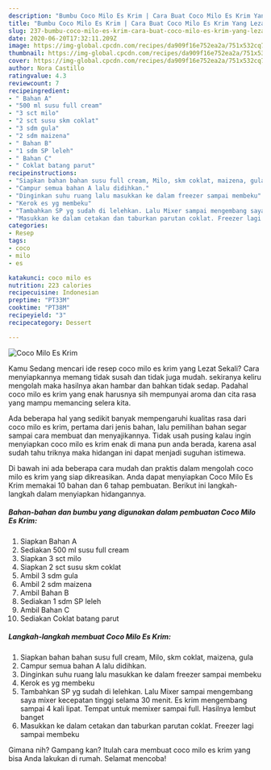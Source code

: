 ```yaml
---
description: "Bumbu Coco Milo Es Krim | Cara Buat Coco Milo Es Krim Yang Lezat Sekali"
title: "Bumbu Coco Milo Es Krim | Cara Buat Coco Milo Es Krim Yang Lezat Sekali"
slug: 237-bumbu-coco-milo-es-krim-cara-buat-coco-milo-es-krim-yang-lezat-sekali
date: 2020-06-20T17:32:11.209Z
image: https://img-global.cpcdn.com/recipes/da909f16e752ea2a/751x532cq70/coco-milo-es-krim-foto-resep-utama.jpg
thumbnail: https://img-global.cpcdn.com/recipes/da909f16e752ea2a/751x532cq70/coco-milo-es-krim-foto-resep-utama.jpg
cover: https://img-global.cpcdn.com/recipes/da909f16e752ea2a/751x532cq70/coco-milo-es-krim-foto-resep-utama.jpg
author: Nora Castillo
ratingvalue: 4.3
reviewcount: 7
recipeingredient:
- " Bahan A"
- "500 ml susu full cream"
- "3 sct milo"
- "2 sct susu skm coklat"
- "3 sdm gula"
- "2 sdm maizena"
- " Bahan B"
- "1 sdm SP leleh"
- " Bahan C"
- " Coklat batang parut"
recipeinstructions:
- "Siapkan bahan bahan susu full cream, Milo, skm coklat, maizena, gula"
- "Campur semua bahan A lalu didihkan."
- "Dinginkan suhu ruang lalu masukkan ke dalam freezer sampai membeku"
- "Kerok es yg membeku"
- "Tambahkan SP yg sudah di lelehkan. Lalu Mixer sampai mengembang saya mixer kecepatan tinggi selama 30 menit. Es krim mengembang sampai 4 kali lipat. Tempat untuk memixer sampai full. Hasilnya lembut banget"
- "Masukkan ke dalam cetakan dan taburkan parutan coklat. Freezer lagi sampai membeku"
categories:
- Resep
tags:
- coco
- milo
- es

katakunci: coco milo es 
nutrition: 223 calories
recipecuisine: Indonesian
preptime: "PT33M"
cooktime: "PT38M"
recipeyield: "3"
recipecategory: Dessert

---
```



![Coco Milo Es Krim](https://img-global.cpcdn.com/recipes/da909f16e752ea2a/751x532cq70/coco-milo-es-krim-foto-resep-utama.jpg)

Kamu Sedang mencari ide resep coco milo es krim yang Lezat Sekali? Cara menyiapkannya memang tidak susah dan tidak juga mudah. sekiranya keliru mengolah maka hasilnya akan hambar dan bahkan tidak sedap. Padahal coco milo es krim yang enak harusnya sih mempunyai aroma dan cita rasa yang mampu memancing selera kita.



Ada beberapa hal yang sedikit banyak mempengaruhi kualitas rasa dari coco milo es krim, pertama dari jenis bahan, lalu pemilihan bahan segar sampai cara membuat dan menyajikannya. Tidak usah pusing kalau ingin menyiapkan coco milo es krim enak di mana pun anda berada, karena asal sudah tahu triknya maka hidangan ini dapat menjadi suguhan istimewa.


Di bawah ini ada beberapa cara mudah dan praktis dalam mengolah coco milo es krim yang siap dikreasikan. Anda dapat menyiapkan Coco Milo Es Krim memakai 10 bahan dan 6 tahap pembuatan. Berikut ini langkah-langkah dalam menyiapkan hidangannya.

<!--inarticleads1-->

##### Bahan-bahan dan bumbu yang digunakan dalam pembuatan Coco Milo Es Krim:

1. Siapkan  Bahan A
1. Sediakan 500 ml susu full cream
1. Siapkan 3 sct milo
1. Siapkan 2 sct susu skm coklat
1. Ambil 3 sdm gula
1. Ambil 2 sdm maizena
1. Ambil  Bahan B
1. Sediakan 1 sdm SP leleh
1. Ambil  Bahan C
1. Sediakan  Coklat batang parut




<!--inarticleads2-->

##### Langkah-langkah membuat Coco Milo Es Krim:

1. Siapkan bahan bahan susu full cream, Milo, skm coklat, maizena, gula
1. Campur semua bahan A lalu didihkan.
1. Dinginkan suhu ruang lalu masukkan ke dalam freezer sampai membeku
1. Kerok es yg membeku
1. Tambahkan SP yg sudah di lelehkan. Lalu Mixer sampai mengembang saya mixer kecepatan tinggi selama 30 menit. Es krim mengembang sampai 4 kali lipat. Tempat untuk memixer sampai full. Hasilnya lembut banget
1. Masukkan ke dalam cetakan dan taburkan parutan coklat. Freezer lagi sampai membeku




Gimana nih? Gampang kan? Itulah cara membuat coco milo es krim yang bisa Anda lakukan di rumah. Selamat mencoba!
